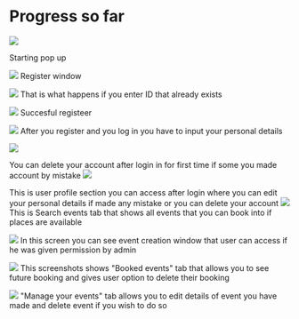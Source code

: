 ﻿# Progress so far
![](1.PNG)

Starting pop up

![](2.PNG)
Register window

![](3.PNG)
That is what happens if you enter ID that already exists

![](4.PNG)
Succesful registeer

![](5.PNG)
After you register and you log in you have to input your personal details

![](7.PNG)

You can delete your account after login in for first time if some you made account by mistake 
![](6.PNG)

This is user profile section you can access after login where you can edit your personal details if made any mistake or you can delete your account
![](8.PNG)
This is Search events tab that shows all events that you can book into if places are available

![](9.PNG)
In this screen you can see event creation window that user can access if he was given permission  by admin

![](10.PNG)
This screenshots shows "Booked events" tab that allows you to see  future booking and gives user option to delete their booking

![](11.PNG)
"Manage your events" tab allows you to edit details of event you have made and delete event if you wish to do so
